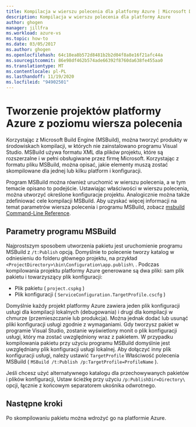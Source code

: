 ```yaml
---
title: Kompilacja w wierszu polecenia dla platformy Azure | Microsoft Docs
description: Kompilacja w wierszu polecenia dla platformy Azure
author: ghogen
manager: jillfra
ms.workload: azure-vs
ms.topic: how-to
ms.date: 03/05/2017
ms.author: ghogen
ms.openlocfilehash: 64c18ea8b572d8481b2b2d04f8a8e16f21afc44a
ms.sourcegitcommit: 86e98df462b574ade66392f8760da638fe455aa0
ms.translationtype: MT
ms.contentlocale: pl-PL
ms.lasthandoff: 11/19/2020
ms.locfileid: "94902501"
---
```

# <a name="building-azure-projects-from-the-command-line"></a>Tworzenie projektów platformy Azure z poziomu wiersza polecenia
Korzystając z Microsoft Build Engine (MSBuild), można tworzyć produkty w środowiskach kompilacji, w których nie zainstalowano programu Visual Studio. MSBuild używa formatu XML dla plików projektu, które są rozszerzalne i w pełni obsługiwane przez firmę Microsoft. Korzystając z formatu pliku MSBuild, można opisać, jakie elementy muszą zostać skompilowane dla jednej lub kilku platform i konfiguracji.

Program MSBuild można również uruchomić w wierszu polecenia, a w tym temacie opisano to podejście. Ustawiając właściwości w wierszu polecenia, można utworzyć określone konfiguracje projektu. Analogicznie można także zdefiniować cele kompilacji MSBuild. Aby uzyskać więcej informacji na temat parametrów wiersza polecenia i programu MSBuild, zobacz [msbuild Command-Line Reference](../msbuild/msbuild-command-line-reference.md).

## <a name="msbuild-parameters"></a>Parametry programu MSBuild
Najprostszym sposobem utworzenia pakietu jest uruchomienie programu MSBuild z `/t:Publish` opcją. Domyślnie to polecenie tworzy katalog w odniesieniu do folderu głównego projektu, na przykład `<ProjectDirectory>\bin\Configuration\app.publish\` . Podczas kompilowania projektu platformy Azure generowane są dwa pliki: sam plik pakietu i towarzyszący plik konfiguracji:

* Plik pakietu ( `project.cspkg` )
* Plik konfiguracji ( `ServiceConfiguration.TargetProfile.cscfg` )

Domyślnie każdy projekt platformy Azure zawiera jeden plik konfiguracji usługi dla kompilacji lokalnych (debugowania) i drugi dla kompilacji w chmurze (przemieszczanie lub produkcja). Można jednak dodać lub usunąć pliki konfiguracji usługi zgodnie z wymaganiami. Gdy tworzysz pakiet w programie Visual Studio, zostanie wyświetlony monit o plik konfiguracji usługi, który ma zostać uwzględniony wraz z pakietem. W przypadku kompilowania pakietu przy użyciu programu MSBuild domyślnie jest uwzględniany plik konfiguracji usługi lokalnej. Aby dołączyć inny plik konfiguracji usługi, należy ustawić `TargetProfile` Właściwość polecenia MSBuild ( `MSBuild /t:Publish /p:TargetProfile=ProfileName` ).

Jeśli chcesz użyć alternatywnego katalogu dla przechowywanych pakietów i plików konfiguracji, Ustaw ścieżkę przy użyciu `/p:PublishDir=Directory\` opcji, łącznie z końcowym separatorem ukośnika odwrotnego.

## <a name="next-steps"></a>Następne kroki
Po skompilowaniu pakietu można wdrożyć go na platformie Azure.
